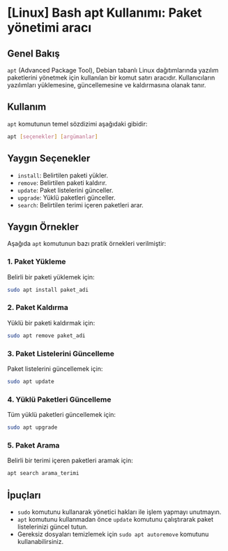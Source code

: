 # [Linux] Bash apt Kullanımı: Paket yönetimi aracı

## Genel Bakış
`apt` (Advanced Package Tool), Debian tabanlı Linux dağıtımlarında yazılım paketlerini yönetmek için kullanılan bir komut satırı aracıdır. Kullanıcıların yazılımları yüklemesine, güncellemesine ve kaldırmasına olanak tanır.

## Kullanım
`apt` komutunun temel sözdizimi aşağıdaki gibidir:

```bash
apt [seçenekler] [argümanlar]
```

## Yaygın Seçenekler
- `install`: Belirtilen paketi yükler.
- `remove`: Belirtilen paketi kaldırır.
- `update`: Paket listelerini günceller.
- `upgrade`: Yüklü paketleri günceller.
- `search`: Belirtilen terimi içeren paketleri arar.

## Yaygın Örnekler
Aşağıda `apt` komutunun bazı pratik örnekleri verilmiştir:

### 1. Paket Yükleme
Belirli bir paketi yüklemek için:

```bash
sudo apt install paket_adi
```

### 2. Paket Kaldırma
Yüklü bir paketi kaldırmak için:

```bash
sudo apt remove paket_adi
```

### 3. Paket Listelerini Güncelleme
Paket listelerini güncellemek için:

```bash
sudo apt update
```

### 4. Yüklü Paketleri Güncelleme
Tüm yüklü paketleri güncellemek için:

```bash
sudo apt upgrade
```

### 5. Paket Arama
Belirli bir terimi içeren paketleri aramak için:

```bash
apt search arama_terimi
```

## İpuçları
- `sudo` komutunu kullanarak yönetici hakları ile işlem yapmayı unutmayın.
- `apt` komutunu kullanmadan önce `update` komutunu çalıştırarak paket listelerinizi güncel tutun.
- Gereksiz dosyaları temizlemek için `sudo apt autoremove` komutunu kullanabilirsiniz.